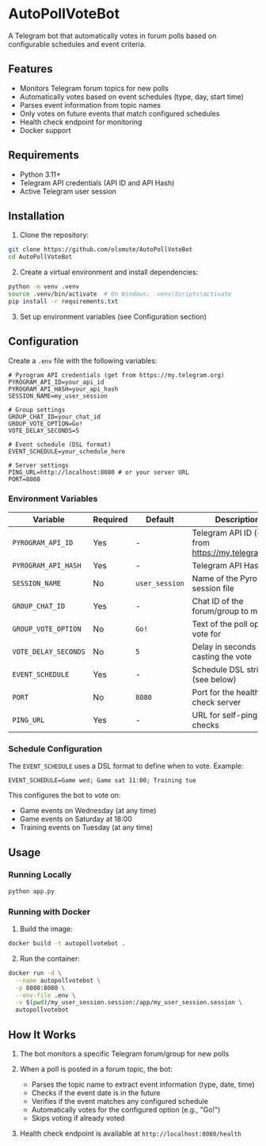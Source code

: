 # AutoPollVoteBot

A Telegram bot that automatically votes in forum polls based on configurable schedules and event criteria.

## Features

- Monitors Telegram forum topics for new polls
- Automatically votes based on event schedules (type, day, start time)
- Parses event information from topic names
- Only votes on future events that match configured schedules
- Health check endpoint for monitoring
- Docker support

## Requirements

- Python 3.11+
- Telegram API credentials (API ID and API Hash)
- Active Telegram user session

## Installation

1. Clone the repository:

```bash
git clone https://github.com/olxmute/AutoPollVoteBot
cd AutoPollVoteBot
```

2. Create a virtual environment and install dependencies:

```bash
python -m venv .venv
source .venv/bin/activate  # On Windows: .venv\Scripts\activate
pip install -r requirements.txt
```

3. Set up environment variables (see Configuration section)

## Configuration

Create a `.env` file with the following variables:

```env
# Pyrogram API credentials (get from https://my.telegram.org)
PYROGRAM_API_ID=your_api_id
PYROGRAM_API_HASH=your_api_hash
SESSION_NAME=my_user_session

# Group settings
GROUP_CHAT_ID=your_chat_id
GROUP_VOTE_OPTION=Go!
VOTE_DELAY_SECONDS=5

# Event schedule (DSL format)
EVENT_SCHEDULE=your_schedule_here

# Server settings
PING_URL=http://localhost:8080 # or your server URL
PORT=8080
```

### Environment Variables

| Variable             | Required | Default        | Description                                        |
|----------------------|----------|----------------|----------------------------------------------------|
| `PYROGRAM_API_ID`    | Yes      | -              | Telegram API ID (get from https://my.telegram.org) |
| `PYROGRAM_API_HASH`  | Yes      | -              | Telegram API Hash                                  |
| `SESSION_NAME`       | No       | `user_session` | Name of the Pyrogram session file                  |
| `GROUP_CHAT_ID`      | Yes      | -              | Chat ID of the forum/group to monitor              |
| `GROUP_VOTE_OPTION`  | No       | `Go!`          | Text of the poll option to vote for                |
| `VOTE_DELAY_SECONDS` | No       | `5`            | Delay in seconds before casting the vote           |
| `EVENT_SCHEDULE`     | Yes      | -              | Schedule DSL string (see below)                    |
| `PORT`               | No       | `8080`         | Port for the health check server                   |
| `PING_URL`           | Yes      | -              | URL for self-ping health checks                    |

### Schedule Configuration

The `EVENT_SCHEDULE` uses a DSL format to define when to vote. Example:

```
EVENT_SCHEDULE=Game wed; Game sat 11:00; Training tue
```

This configures the bot to vote on:

- Game events on Wednesday (at any time)
- Game events on Saturday at 18:00
- Training events on Tuesday (at any time)

## Usage

### Running Locally

```bash
python app.py
```

### Running with Docker

1. Build the image:

```bash
docker build -t autopollvotebot .
```

2. Run the container:

```bash
docker run -d \
  --name autopollvotebot \
  -p 8080:8080 \
  --env-file .env \
  -v $(pwd)/my_user_session.session:/app/my_user_session.session \
  autopollvotebot
```

## How It Works

1. The bot monitors a specific Telegram forum/group for new polls
2. When a poll is posted in a forum topic, the bot:
    - Parses the topic name to extract event information (type, date, time)
    - Checks if the event date is in the future
    - Verifies if the event matches any configured schedule
    - Automatically votes for the configured option (e.g., "Go!")
    - Skips voting if already voted

3. Health check endpoint is available at `http://localhost:8080/health`
